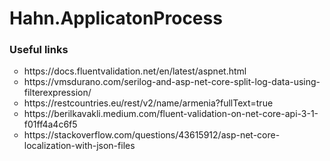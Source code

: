 # Hahn.ApplicatonProcess

### Useful links
<ul type="circle">
  <li>https://docs.fluentvalidation.net/en/latest/aspnet.html</li>
  <li>https://vmsdurano.com/serilog-and-asp-net-core-split-log-data-using-filterexpression/</li>  
  <li>https://restcountries.eu/rest/v2/name/armenia?fullText=true</li>
  <li>https://berilkavakli.medium.com/fluent-validation-on-net-core-api-3-1-f01ff4a4c6f5</li>
  <li>https://stackoverflow.com/questions/43615912/asp-net-core-localization-with-json-files</li>
</ul>
